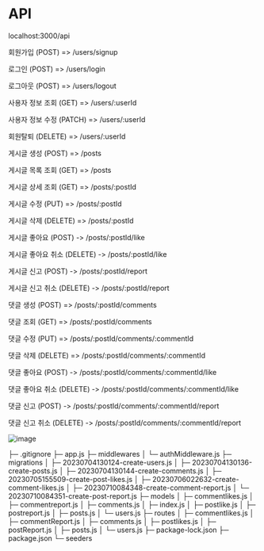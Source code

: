 # API

localhost:3000/api


<users>
  
회원가입 (POST)
=> /users/signup

로그인 (POST)
=> /users/login

로그아웃 (POST)
=> /users/logout

사용자 정보 조회 (GET)
=> /users/:userId

사용자 정보 수정 (PATCH)
=> /users/:userId

회원탈퇴 (DELETE)
=> /users/:userId


<posts>
  
게시글 생성 (POST)
=> /posts

게시글 목록 조회 (GET)
=> /posts

게시글 상세 조회 (GET)
=> /posts/:postId

게시글 수정 (PUT)
=> /posts/:postId

게시글 삭제 (DELETE)
=> /posts/:postId


<postLikes>
  
게시글 좋아요 (POST)
-> /posts/:postId/like

게시글 좋아요 취소 (DELETE)
-> /posts/:postId/like


<postReport>
  
게시글 신고 (POST)
-> /posts/:postId/report

게시글 신고 취소 (DELETE)
-> /posts/:postId/report


<Comments>

댓글 생성 (POST)
=> /posts/:postId/comments

댓글 조회 (GET)
=> /posts/:postId/comments

댓글 수정 (PUT)
=> /posts/:postId/comments/:commentId

댓글 삭제 (DELETE)
=> /posts/:postId/comments/:commentId


<CommentLikes>
  
댓글 좋아요 (POST)
-> /posts/:postId/comments/:commentId/like

댓글 좋아요 취소 (DELETE)
-> /posts/:postId/comments/:commentId/like


<CommentReport>
  
댓글 신고 (POST)
-> /posts/:postId/comments/:commentId/report

댓글 신고 취소 (DELETE)
-> /posts/:postId/comments/:commentId/report

![image](https://github.com/sangwoorhie/LV4/assets/131964697/9bf2ec34-9267-4c5d-bad1-30db2aa55775)



├─ .gitignore
├─ app.js
├─ middlewares
│  └─ authMiddleware.js
├─ migrations
│  ├─ 20230704130124-create-users.js
│  ├─ 20230704130136-create-posts.js
│  ├─ 20230704130144-create-comments.js
│  ├─ 20230705155509-create-post-likes.js
│  ├─ 20230706022632-create-comment-likes.js
│  ├─ 20230710084348-create-comment-report.js
│  └─ 20230710084351-create-post-report.js
├─ models
│  ├─ commentlikes.js
│  ├─ commentreport.js
│  ├─ comments.js
│  ├─ index.js
│  ├─ postlike.js
│  ├─ postreport.js
│  ├─ posts.js
│  └─ users.js
├─ routes
│  ├─ commentlikes.js
│  ├─ commentReport.js
│  ├─ comments.js
│  ├─ postlikes.js
│  ├─ postReport.js
│  ├─ posts.js
│  └─ users.js
├─ package-lock.json
├─ package.json
└─ seeders
